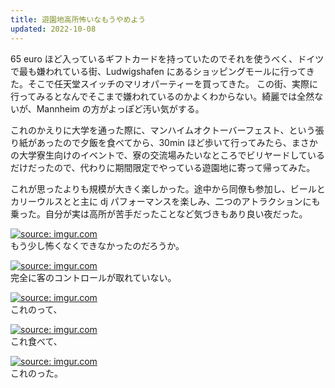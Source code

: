 ```yaml
---
title: 遊園地高所怖いなもうやめよう
updated: 2022-10-08
---
```


65 euro ほど入っているギフトカードを持っていたのでそれを使うべく、ドイツで最も嫌われている街、Ludwigshafen にあるショッピングモールに行ってきた。そこで任天堂スイッチのマリオパーティーを買ってきた。
この街、実際に行ってみるとなんでそこまで嫌われているのかよくわからない。綺麗では全然ないが、Mannheim の方がよっぽど汚い気がする。

これのかえりに大学を通った際に、マンハイムオクトーバーフェスト、という張り紙があったので夕飯を食べてから、30min ほど歩いて行ってみたら、まさかの大学寮生向けのイベントで、寮の交流場みたいなところでビリヤードしているだけだったので、代わりに期間限定でやっている遊園地に寄って帰ってみた。

これが思ったよりも規模が大きく楽しかった。途中から同僚も参加し、ビールとカリーウルスとと主に dj パフォーマンスを楽しみ、二つのアトラクションにも乗った。自分が実は高所が苦手だったことなど気づきもあり良い夜だった。

<a href="https://imgur.com/iwKwaND"><img src="https://i.imgur.com/iwKwaND.png" title="source: imgur.com" /></a>  
もう少し怖くなくできなかったのだろうか。

<a href="https://imgur.com/Z5Ynwjs"><img src="https://i.imgur.com/Z5Ynwjs.jpg" title="source: imgur.com" /></a>  
完全に客のコントロールが取れていない。

<a href="https://imgur.com/GzT5QpR"><img src="https://i.imgur.com/GzT5QpR.jpg" title="source: imgur.com" /></a>  
これのって、

<a href="https://imgur.com/ZDfDKfC"><img src="https://i.imgur.com/ZDfDKfC.jpg" title="source: imgur.com" /></a>  
これ食べて、

<a href="https://imgur.com/MOZEbqY"><img src="https://i.imgur.com/MOZEbqY.png" title="source: imgur.com" /></a>  
これのった。
